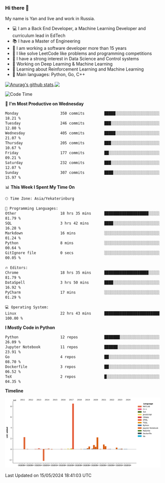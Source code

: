 ### Hi there 👋

My name is Yan and live and work in Russia.

- 💻 I am a Back End Developer, a Machine Learning Developer and curriculum lead in EdTech
- 📚 I have a Master of Engineering
- 🤔 I am working a software developer more than 15 years
- 🌱 I like solve LeetCode like problems and programming competitions
- 📝 I have a strong interest in Data Science and Control systems
- 🔭 Working on Deep Learning & Machine Learning
- 🌱 Learning about Reinforcement Learning and Machine Learning
- 🌟 Main languages: Python, Go, C++

<!--


**yanchick/yanchick** is a ✨ _special_ ✨ repository because its `README.md` (this file) appears on your GitHub profile.

Here are some ideas to get you started:

- I am a self taught Full Stack Developer and a Machine Learning Developer
- 🌱 I’m currently learning ...
- 👯 I’m looking to collaborate on ...
- 🤔 I’m looking for help with ...
- 💬 Ask me about ...
- 📫 How to reach me: ...
- 😄 Pronouns: ...
- ⚡ Fun fact: ...

-->


<a href="https://github.com/anuraghazra/github-readme-stats">
    <img align="center" src="https://github-readme-stats.vercel.app/api?username=yanchick&count_private=true" alt="Anurag's github stats" />
</a>
<a href="https://github.com/anuraghazra/github-readme-stats">
    <img align="center" src="https://github-readme-stats.vercel.app/api/top-langs/?username=yanchick&hide=javascript,html,CSS" />
</a>

<!--START_SECTION:waka-->
![Code Time](http://img.shields.io/badge/Code%20Time-1%2C890%20hrs%208%20mins-blue)

📅 **I'm Most Productive on Wednesday** 

```text
Monday                   350 commits         █████░░░░░░░░░░░░░░░░░░░░   18.21 % 
Tuesday                  246 commits         ███░░░░░░░░░░░░░░░░░░░░░░   12.80 % 
Wednesday                405 commits         █████░░░░░░░░░░░░░░░░░░░░   21.07 % 
Thursday                 205 commits         ███░░░░░░░░░░░░░░░░░░░░░░   10.67 % 
Friday                   177 commits         ██░░░░░░░░░░░░░░░░░░░░░░░   09.21 % 
Saturday                 232 commits         ███░░░░░░░░░░░░░░░░░░░░░░   12.07 % 
Sunday                   307 commits         ████░░░░░░░░░░░░░░░░░░░░░   15.97 % 
```


📊 **This Week I Spent My Time On** 

```text
🕑︎ Time Zone: Asia/Yekaterinburg

💬 Programming Languages: 
Other                    18 hrs 35 mins      ████████████████████░░░░░   81.79 % 
SQL                      3 hrs 42 mins       ████░░░░░░░░░░░░░░░░░░░░░   16.28 % 
Markdown                 16 mins             ░░░░░░░░░░░░░░░░░░░░░░░░░   01.24 % 
Python                   8 mins              ░░░░░░░░░░░░░░░░░░░░░░░░░   00.64 % 
GitIgnore file           0 secs              ░░░░░░░░░░░░░░░░░░░░░░░░░   00.05 % 

🔥 Editors: 
Chrome                   18 hrs 35 mins      ████████████████████░░░░░   81.79 % 
DataSpell                3 hrs 50 mins       ████░░░░░░░░░░░░░░░░░░░░░   16.92 % 
PyCharm                  17 mins             ░░░░░░░░░░░░░░░░░░░░░░░░░   01.29 % 

💻 Operating System: 
Linux                    22 hrs 43 mins      █████████████████████████   100.00 % 
```

**I Mostly Code in Python** 

```text
Python                   12 repos            ███████░░░░░░░░░░░░░░░░░░   26.09 % 
Jupyter Notebook         11 repos            ██████░░░░░░░░░░░░░░░░░░░   23.91 % 
Go                       4 repos             ██░░░░░░░░░░░░░░░░░░░░░░░   08.70 % 
Dockerfile               3 repos             ██░░░░░░░░░░░░░░░░░░░░░░░   06.52 % 
TeX                      2 repos             █░░░░░░░░░░░░░░░░░░░░░░░░   04.35 % 
```



**Timeline**

![Lines of Code chart](https://raw.githubusercontent.com/yanchick/yanchick/main/assets/bar_graph.png)


 Last Updated on 15/05/2024 18:41:03 UTC
<!--END_SECTION:waka-->

